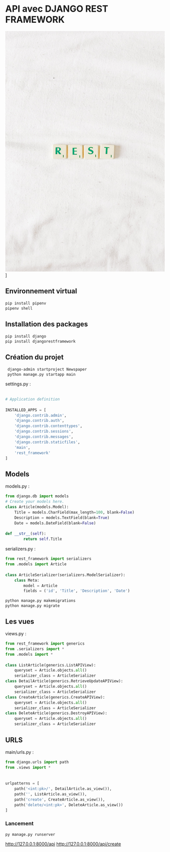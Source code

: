 # API avec DJANGO REST FRAMEWORK

![img6](./img/rest.jpg)]


## Environnement virtual

```
pip install pipenv
pipenv shell
```

## Installation des packages
```
pip install django
pip install djangorestframework
```

## Création du projet 
```
 django-admin startproject Newspaper
 python manage.py startapp main
```


settings.py : 
```py

# Application definition

INSTALLED_APPS = [
    'django.contrib.admin',
    'django.contrib.auth',
    'django.contrib.contenttypes',
    'django.contrib.sessions',
    'django.contrib.messages',
    'django.contrib.staticfiles',
    'main', 
    'rest_framework'
]
```

## Models

models.py :

```py
from django.db import models
# Create your models here.
class Article(models.Model):
    Title = models.CharField(max_length=100, blank=False)
    Description = models.TextField(blank=True)
    Date = models.DateField(blank=False)
    
def __str__(self):
        return self.Title
```

serializers.py :

```py
from rest_framework import serializers
from .models import Article

class ArticleSerializer(serializers.ModelSerializer):
    class Meta:
        model = Article
        fields = ('id', 'Title', 'Description', 'Date')
```

```
python manage.py makemigrations
python manage.py migrate
```
## Les vues
views.py : 

```py
from rest_framework import generics
from .serializers import *
from .models import *

class ListArticle(generics.ListAPIView):
    queryset = Article.objects.all()
    serializer_class = ArticleSerializer
class DetailArticle(generics.RetrieveUpdateAPIView):
    queryset = Article.objects.all()
    serializer_class = ArticleSerializer
class CreateArticle(generics.CreateAPIView):
    queryset = Article.objects.all()
    serializer_class = ArticleSerializer
class DeleteArticle(generics.DestroyAPIView):
    queryset = Article.objects.all()
    serializer_class = ArticleSerializer
```

## URLS

main/urls.py :

```py
from django.urls import path
from .views import *


urlpatterns = [
    path('<int:pk>/', DetailArticle.as_view()),
    path('', ListArticle.as_view()),
    path('create', CreateArticle.as_view()),
    path('delete/<int:pk>', DeleteArticle.as_view())
]

```

### Lancement

```
py manage.py runserver
```
http://127.0.0.1:8000/api
http://127.0.0.1:8000/api/create
